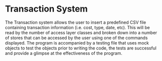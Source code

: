 # Transaction System

The Transaction system allows the user to insert a predefined CSV file containing transaction information (i.e. cost, type, date, etc). This will be read by the number of access layer classes and broken down into a number of stores that can be accessed by the user using one of the commands displayed. The program is accompanied by a testing file that uses mock objects to test the objects prior to writing the code, the tests are successful and provide a glimpse at the effectiveness of the program.
